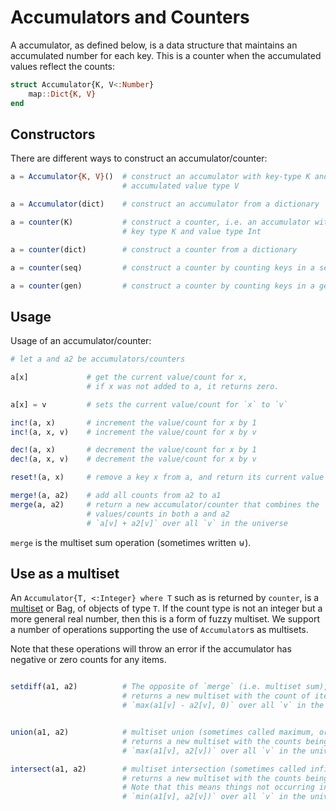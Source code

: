 # Accumulators and Counters

A accumulator, as defined below, is a data structure that maintains an
accumulated number for each key. This is a counter when the accumulated
values reflect the counts:

```julia
struct Accumulator{K, V<:Number}
    map::Dict{K, V}
end
```

## Constructors

There are different ways to construct an accumulator/counter:

```julia
a = Accumulator{K, V}()  # construct an accumulator with key-type K and
                         # accumulated value type V

a = Accumulator(dict)    # construct an accumulator from a dictionary

a = counter(K)           # construct a counter, i.e. an accumulator with
                         # key type K and value type Int

a = counter(dict)        # construct a counter from a dictionary

a = counter(seq)         # construct a counter by counting keys in a sequence

a = counter(gen)         # construct a counter by counting keys in a generator
```

## Usage
Usage of an accumulator/counter:

```julia
# let a and a2 be accumulators/counters

a[x]             # get the current value/count for x,
                 # if x was not added to a, it returns zero.

a[x] = v         # sets the current value/count for `x` to `v`

inc!(a, x)       # increment the value/count for x by 1
inc!(a, x, v)    # increment the value/count for x by v

dec!(a, x)       # decrement the value/count for x by 1
dec!(a, x, v)    # decrement the value/count for x by v

reset!(a, x)     # remove a key x from a, and return its current value

merge!(a, a2)    # add all counts from a2 to a1
merge(a, a2)     # return a new accumulator/counter that combines the
                 # values/counts in both a and a2
                 # `a[v] + a2[v]` over all `v` in the universe
```

`merge` is the multiset sum operation (sometimes written ⊎).

## Use as a multiset

An `Accumulator{T, <:Integer} where T` such as is returned by `counter`,
is a [multiset](https://en.wikipedia.org/wiki/Multiset) or Bag, of objects of type `T`.
If the count type is not an integer but a more general real number, then this is a form of fuzzy multiset.
We support a number of operations supporting the use of `Accumulator`s as multisets.


Note that these operations will throw an error if the accumulator has negative or zero counts for any items.

```julia

setdiff(a1, a2)          # The opposite of `merge` (i.e. multiset sum),
                         # returns a new multiset with the count of items in `a2` removed from `a1`, down to a minimum of zero
                         # `max(a1[v] - a2[v], 0)` over all `v` in the universe


union(a1, a2)            # multiset union (sometimes called maximum, or lowest common multiple)
                         # returns a new multiset with the counts being the higher of those in `a1` or `a2`.
                         # `max(a1[v], a2[v])` over all `v` in the universe

intersect(a1, a2)        # multiset intersection (sometimes called infimum or greatest common divisor)
                         # returns a new multiset with the counts being the lowest of those in `a1` or `a2`.
                         # Note that this means things not occurring in both with be removed (count zero).
                         # `min(a1[v], a2[v])` over all `v` in the universe
```
